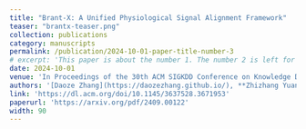 ```yaml
---
title: "Brant-X: A Unified Physiological Signal Alignment Framework"
teaser: "brantx-teaser.png"
collection: publications
category: manuscripts
permalink: /publication/2024-10-01-paper-title-number-3
# excerpt: 'This paper is about the number 1. The number 2 is left for future work.'
date: 2024-10-01
venue: 'In Proceedings of the 30th ACM SIGKDD Conference on Knowledge Discovery and Data Mining'
authors: '[Daoze Zhang](https://daozezhang.github.io/), **Zhizhang Yuan**, [Junru Chen](https://mrnobodycali.github.io/), Kerui Chen, [Yang Yang](http://yangy.org/)'
link: 'https://dl.acm.org/doi/10.1145/3637528.3671953'
paperurl: 'https://arxiv.org/pdf/2409.00122'
width: 90
---
```

